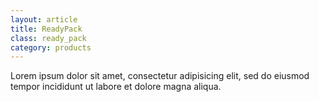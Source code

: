 ```yaml
---
layout: article
title: ReadyPack
class: ready_pack 
category: products
---
```


Lorem ipsum dolor sit amet, consectetur adipisicing elit, sed do
eiusmod tempor incididunt ut labore et dolore magna aliqua.

